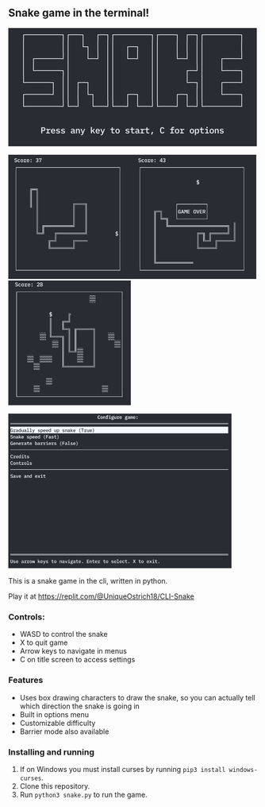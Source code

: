 ## Snake game in the terminal!
![title screen](https://raw.githubusercontent.com/ading2210/snake-cli/master/images/title.png)

<img src="https://raw.githubusercontent.com/ading2210/snake-cli/master/images/game.png" alt="game" width="250"/><img src="https://raw.githubusercontent.com/ading2210/snake-cli/master/images/gameover.png" alt="game over" width="250"/><img src="https://raw.githubusercontent.com/ading2210/snake-cli/master/images/barriers.png" alt="barriers mode" height="250.613"/>

<img src="https://raw.githubusercontent.com/ading2210/snake-cli/master/images/menu.png" alt="menu screen" width="450"/>

This is a snake game in the cli, written in python. 

Play it at https://replit.com/@UniqueOstrich18/CLI-Snake

### Controls:
 - WASD to control the snake
 - X to quit game
 - Arrow keys to navigate in menus
 - C on title screen to access settings

### Features
 - Uses box drawing characters to draw the snake, so you can actually tell which direction the snake is going in
 - Built in options menu
 - Customizable difficulty
 - Barrier mode also available

### Installing and running
 1. If on Windows you must install curses by running `pip3 install windows-curses`.
 2. Clone this repository. 
 3. Run `python3 snake.py` to run the game.

